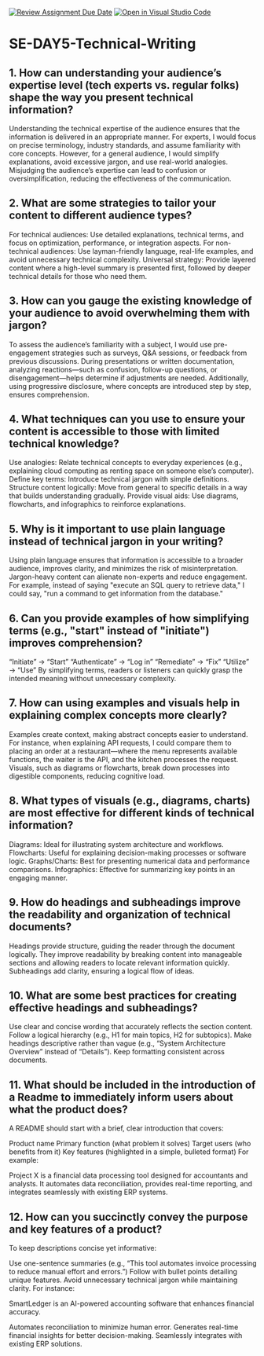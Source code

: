 [![Review Assignment Due Date](https://classroom.github.com/assets/deadline-readme-button-22041afd0340ce965d47ae6ef1cefeee28c7c493a6346c4f15d667ab976d596c.svg)](https://classroom.github.com/a/zsAR-pyY)
[![Open in Visual Studio Code](https://classroom.github.com/assets/open-in-vscode-2e0aaae1b6195c2367325f4f02e2d04e9abb55f0b24a779b69b11b9e10269abc.svg)](https://classroom.github.com/online_ide?assignment_repo_id=18563154&assignment_repo_type=AssignmentRepo)
# SE-DAY5-Technical-Writing
## 1. How can understanding your audience’s expertise level (tech experts vs. regular folks) shape the way you present technical information?
Understanding the technical expertise of the audience ensures that the information is delivered in an appropriate manner. For experts, I would focus on precise terminology, industry standards, and assume familiarity with core concepts. However, for a general audience, I would simplify explanations, avoid excessive jargon, and use real-world analogies. Misjudging the audience’s expertise can lead to confusion or oversimplification, reducing the effectiveness of the communication.
## 2. What are some strategies to tailor your content to different audience types?
For technical audiences: Use detailed explanations, technical terms, and focus on optimization, performance, or integration aspects.
For non-technical audiences: Use layman-friendly language, real-life examples, and avoid unnecessary technical complexity.
Universal strategy: Provide layered content where a high-level summary is presented first, followed by deeper technical details for those who need them.
## 3. How can you gauge the existing knowledge of your audience to avoid overwhelming them with jargon?
To assess the audience’s familiarity with a subject, I would use pre-engagement strategies such as surveys, Q&A sessions, or feedback from previous discussions. During presentations or written documentation, analyzing reactions—such as confusion, follow-up questions, or disengagement—helps determine if adjustments are needed. Additionally, using progressive disclosure, where concepts are introduced step by step, ensures comprehension.
## 4. What techniques can you use to ensure your content is accessible to those with limited technical knowledge?
Use analogies: Relate technical concepts to everyday experiences (e.g., explaining cloud computing as renting space on someone else’s computer).
Define key terms: Introduce technical jargon with simple definitions.
Structure content logically: Move from general to specific details in a way that builds understanding gradually.
Provide visual aids: Use diagrams, flowcharts, and infographics to reinforce explanations.
## 5. Why is it important to use plain language instead of technical jargon in your writing?
Using plain language ensures that information is accessible to a broader audience, improves clarity, and minimizes the risk of misinterpretation. Jargon-heavy content can alienate non-experts and reduce engagement. For example, instead of saying "execute an SQL query to retrieve data," I could say, "run a command to get information from the database."
## 6. Can you provide examples of how simplifying terms (e.g., "start" instead of "initiate") improves comprehension?
“Initiate” → “Start”
“Authenticate” → “Log in”
“Remediate” → “Fix”
“Utilize” → “Use”
By simplifying terms, readers or listeners can quickly grasp the intended meaning without unnecessary complexity.
## 7. How can using examples and visuals help in explaining complex concepts more clearly?
Examples create context, making abstract concepts easier to understand. For instance, when explaining API requests, I could compare them to placing an order at a restaurant—where the menu represents available functions, the waiter is the API, and the kitchen processes the request. Visuals, such as diagrams or flowcharts, break down processes into digestible components, reducing cognitive load.
## 8. What types of visuals (e.g., diagrams, charts) are most effective for different kinds of technical information?
Diagrams: Ideal for illustrating system architecture and workflows.
Flowcharts: Useful for explaining decision-making processes or software logic.
Graphs/Charts: Best for presenting numerical data and performance comparisons.
Infographics: Effective for summarizing key points in an engaging manner.
## 9. How do headings and subheadings improve the readability and organization of technical documents?
Headings provide structure, guiding the reader through the document logically. They improve readability by breaking content into manageable sections and allowing readers to locate relevant information quickly. Subheadings add clarity, ensuring a logical flow of ideas.
## 10. What are some best practices for creating effective headings and subheadings?
Use clear and concise wording that accurately reflects the section content.
Follow a logical hierarchy (e.g., H1 for main topics, H2 for subtopics).
Make headings descriptive rather than vague (e.g., “System Architecture Overview” instead of “Details”).
Keep formatting consistent across documents.
## 11. What should be included in the introduction of a Readme to immediately inform users about what the product does?
A README should start with a brief, clear introduction that covers:

Product name
Primary function (what problem it solves)
Target users (who benefits from it)
Key features (highlighted in a simple, bulleted format)
For example:

Project X is a financial data processing tool designed for accountants and analysts. It automates data reconciliation, provides real-time reporting, and integrates seamlessly with existing ERP systems.
## 12. How can you succinctly convey the purpose and key features of a product?
To keep descriptions concise yet informative:

Use one-sentence summaries (e.g., “This tool automates invoice processing to reduce manual effort and errors.”)
Follow with bullet points detailing unique features.
Avoid unnecessary technical jargon while maintaining clarity.
For instance:

SmartLedger is an AI-powered accounting software that enhances financial accuracy.

Automates reconciliation to minimize human error.
Generates real-time financial insights for better decision-making.
Seamlessly integrates with existing ERP solutions.
